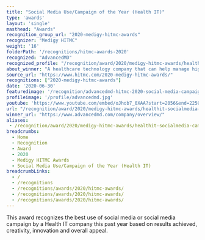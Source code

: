 ```yaml
---
title: "Social Media Use/Campaign of the Year (Health IT)"
type: 'awards'
layout: 'single'
masthead: "Awards"
recognition_group_url: "2020-medigy-hitmc-awards"
recognizer: "Medigy HITMC"
weight: '16'
folderPath: '/recognitions/hitmc-awards-2020'
recognized: "AdvancedMD"
recognized_profile: "/recognition/award/2020/medigy-hitmc-awards/healthit-socialmedia-campaign-year"
about_winner: "A healthcare technology company that can help manage higher patient volumes with improved productivity & financial outcomes. The company supports healthcare professionals with wide-ranging suite solutions, including telemedicine, EHRs, patient relationship management, practice management, etc. "
source_url: "https://www.hitmc.com/2020-medigy-hitmc-awards/"
recognitions: ["2020-medigy-hitmc-awards"]
date: '2020-06-30'
featuredimage: '/recognition/advancedmd-hitmc-2020-social-media-campaign-of-the-year.jpg'
profileimage: '/profile/advancedmd.jpg'
youtube: 'https://www.youtube.com/embed/oJhob7_0XAA?start=2056&end=2250'
url: "/recognition/award/2020/medigy-hitmc-awards/healthit-socialmedia-campaign-year"
winner_url: "https://www.advancedmd.com/company/overview/"
aliases:
 - /recognition/award/2020/medigy-hitmc-awards/healthit-socialmedia-campaign-year 
breadcrumbs:
  - Home
  - Recognition
  - Award
  - 2020
  - Medigy HITMC Awards
  - Social Media Use/Campaign of the Year (Health IT)
breadcrumbLinks:
  - /
  - /recognitions
  - /recognitions/awards/2020/hitmc-awards/
  - /recognitions/awards/2020/hitmc-awards/
  - /recognitions/awards/2020/hitmc-awards/
---
```


This award recognizes the best use of social media or social media campaign by a Health IT company this past year based on results achieved, creativity, innovation and overall appeal.